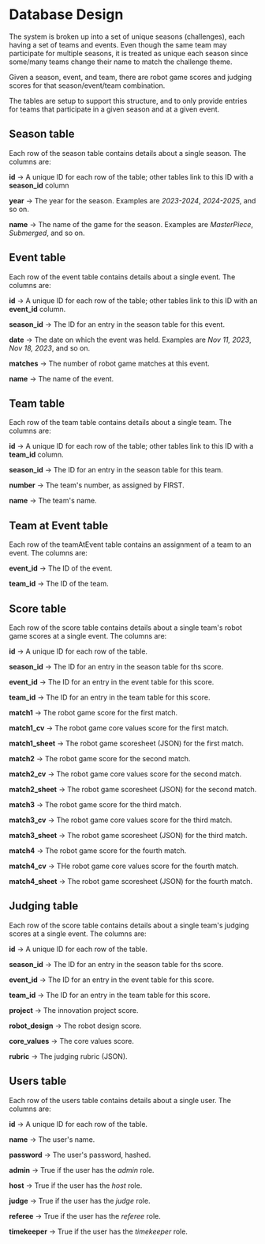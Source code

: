 <!--
Copyright (c) 2024 Brian Kircher

Open Source Software; you can modify and/or share it under the terms of BSD
license file in the root directory of this project.
-->

# Database Design

The system is broken up into a set of unique seasons (challenges), each having
a set of teams and events.  Even though the same team may participate for
multiple seasons, it is treated as unique each season since some/many teams
change their name to match the challenge theme.

Given a season, event, and team, there are robot game scores and judging
scores for that season/event/team combination.

The tables are setup to support this structure, and to only provide entries
for teams that participate in a given season and at a given event.


## Season table

Each row of the season table contains details about a single season.  The
columns are:

**id** &rarr; A unique ID for each row of the table; other tables link to this
              ID with a **season_id** column

**year** &rarr; The year for the season.  Examples are _2023-2024_,
                _2024-2025_, and so on.

**name** &rarr; The name of the game for the season.  Examples are
                 _MasterPiece_, _Submerged_, and so on.


## Event table

Each row of the event table contains details about a single event.  The columns
are:

**id** &rarr; A unique ID for each row of the table; other tables link to this
              ID with an **event_id** column.

**season_id** &rarr; The ID for an entry in the season table for this event.

**date** &rarr; The date on which the event was held.  Examples are _Nov 11,
                2023_, _Nov 18, 2023_, and so on.

**matches** &rarr; The number of robot game matches at this event.

**name** &rarr; The name of the event.


## Team table

Each row of the team table contains details about a single team.  The columns
are:

**id** &rarr; A unique ID for each row of the table; other tables link to this
              ID with a **team_id** column.

**season_id** &rarr; The ID for an entry in the season table for this team.

**number** &rarr; The team's number, as assigned by FIRST.

**name** &rarr; The team's name.


## Team at Event table

Each row of the teamAtEvent table contains an assignment of a team to an event.
The columns are:

**event_id** &rarr; The ID of the event.

**team_id** &rarr; The ID of the team.


## Score table

Each row of the score table contains details about a single team's robot game
scores at a single event.  The columns are:

**id** &rarr; A unique ID for each row of the table.

**season_id** &rarr; The ID for an entry in the season table for ths score.

**event_id** &rarr; The ID for an entry in the event table for this score.

**team_id** &rarr; The ID for an entry in the team table for this score.

**match1** &rarr; The robot game score for the first match.

**match1_cv** &rarr; The robot game core values score for the first match.

**match1_sheet** &rarr; The robot game scoresheet (JSON) for the first match.

**match2** &rarr; The robot game score for the second match.

**match2_cv** &rarr; The robot game core values score for the second match.

**match2_sheet** &rarr; The robot game scoresheet (JSON) for the second match.

**match3** &rarr; The robot game score for the third match.

**match3_cv** &rarr; The robot game core values score for the third match.

**match3_sheet** &rarr; The robot game scoresheet (JSON) for the third match.

**match4** &rarr; The robot game score for the fourth match.

**match4_cv** &rarr; THe robot game core values score for the fourth match.

**match4_sheet** &rarr; The robot game scoresheet (JSON) for the fourth match.


## Judging table

Each row of the score table contains details about a single team's judging
scores at a single event.  The columns are:

**id** &rarr; A unique ID for each row of the table.

**season_id** &rarr; The ID for an entry in the season table for ths score.

**event_id** &rarr; The ID for an entry in the event table for this score.

**team_id** &rarr; The ID for an entry in the team table for this score.

**project** &rarr; The innovation project score.

**robot_design** &rarr; The robot design score.

**core_values** &rarr; The core values score.

**rubric** &rarr; The judging rubric (JSON).


## Users table

Each row of the users table contains details about a single user.  The columns
are:

**id** &rarr; A unique ID for each row of the table.

**name** &rarr; The user's name.

**password** &rarr; The user's password, hashed.

**admin** &rarr; True if the user has the *admin* role.

**host** &rarr; True if the user has the *host* role.

**judge** &rarr; True if the user has the *judge* role.

**referee** &rarr; True if the user has the *referee* role.

**timekeeper** &rarr; True if the user has the *timekeeper* role.